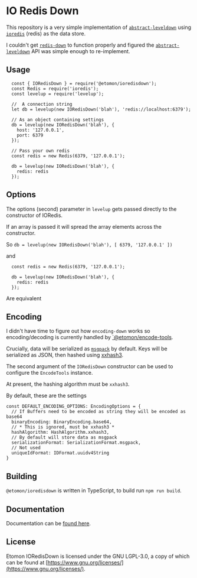 # IO Redis Down

This repository is a very simple implementation of [`abstract-leveldown`](https://github.com/Level/abstract-leveldown) using [`ioredis`](https://github.com/luin/ioredis) (redis) as the data store.

I couldn't get [`redis-down`](https://github.com/hmalphettes/redisdown) to function properly and figured the [`abstract-leveldown`](https://github.com/Level/abstract-leveldown) API was simple enough to re-implement.

## Usage

```
  const { IORedisDown } = require('@etomon/ioredisdown');
  const Redis = require('ioredis');
  const levelup = require('levelup');
  
  //  A connection string
  let db = levelup(new IORedisDown('blah'), 'redis://localhost:6379');
  
  // As an object containing settings
  db = levelup(new IORedisDown('blah'), {
    host: '127.0.0.1',
    port: 6379
  });
  
  // Pass your own redis
  const redis = new Redis(6379, '127.0.0.1');
  
  db = levelup(new IORedisDown('blah'), {
    redis: redis
  });
```

## Options

The options (second) parameter in `levelup` gets passed directly to the constructor of IORedis.
  
If an array is passed it will spread the array elements across the constructor.

So ` db = levelup(new IORedisDown('blah'), [ 6379, '127.0.0.1' ]) `

and 
```
  const redis = new Redis(6379, '127.0.0.1');
  
  db = levelup(new IORedisDown('blah'), {
    redis: redis
  });
```
Are equivalent

## Encoding

I didn't have time to figure out how `encoding-down` works so encoding/decoding is currently handled by [`@etomon/encode-tools](https://github.com/EtomonUSA/encode-tools).

Crucially, data will be serialized as [`msgpack`](https://npmjs.org/@msgpack/msgpack) by default. Keys will be serialized as JSON, then hashed using [xxhash3](https://npmjs.org/xxhash-addon).

The second argument of the `IORedisDown` constructor can be used to configure the `EncodeTools` instance.


At present, the hashing algorithm must be `xxhash3`.

By default, these are the settings 
```
const DEFAULT_ENCODING_OPTIONS: EncodingOptions = {
  // If Buffers need to be encoded as string they will be encoded as base64
  binaryEncoding: BinaryEncoding.base64,
  // * This is ignored, must be xxhash3 *
  hashAlgorithm: HashAlgorithm.xxhash3,
  // By default will store data as msgpack
  serializationFormat: SerializationFormat.msgpack,
  // Not used
  uniqueIdFormat: IDFormat.uuidv4String
}
```

## Building 

`@etomon/ioredisdown` is written in TypeScript, to build run `npm run build`.

## Documentation

Documentation can be [found here](https://etomonusa.github.io/ioredisdown).

## License

Etomon IORedisDown is licensed under the GNU LGPL-3.0, a copy of which can be found at [https://www.gnu.org/licenses/](https://www.gnu.org/licenses/).
